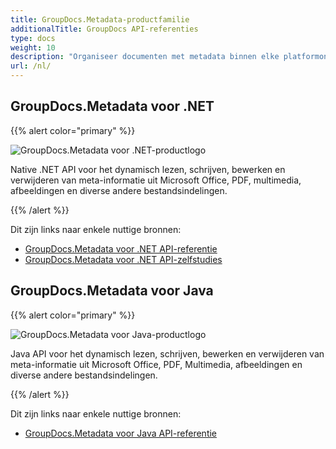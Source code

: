 ```yaml
---
title: GroupDocs.Metadata-productfamilie
additionalTitle: GroupDocs API-referenties
type: docs
weight: 10
description: "Organiseer documenten met metadata binnen elke platformonafhankelijke toepassing met behulp van GroupDocs metadata-API's om gegevens in de toekomst te vinden, gebruiken, bewaren en opnieuw te gebruiken"
url: /nl/
---
```


## GroupDocs.Metadata voor .NET

{{% alert color="primary" %}} 

![GroupDocs.Metadata voor .NET-productlogo](../gdocs_net.png)

Native .NET API voor het dynamisch lezen, schrijven, bewerken en verwijderen van meta-informatie uit Microsoft Office, PDF, multimedia, afbeeldingen en diverse andere bestandsindelingen.

{{% /alert %}} 

Dit zijn links naar enkele nuttige bronnen:

- [GroupDocs.Metadata voor .NET API-referentie](/metadata/nl/net/)
- [GroupDocs.Metadata voor .NET API-zelfstudies](/tutorials/metadata/nl/net/)


## GroupDocs.Metadata voor Java

{{% alert color="primary" %}}

![GroupDocs.Metadata voor Java-productlogo](../gdocs_java.png)

Java API voor het dynamisch lezen, schrijven, bewerken en verwijderen van meta-informatie uit Microsoft Office, PDF, Multimedia, afbeeldingen en diverse andere bestandsindelingen.

{{% /alert %}}

Dit zijn links naar enkele nuttige bronnen:

- [GroupDocs.Metadata voor Java API-referentie](/metadata/java/)
